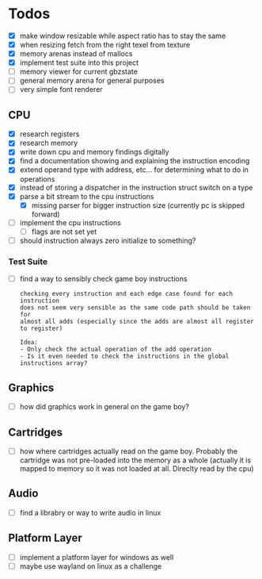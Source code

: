 # Todos

- [x]   make window resizable while aspect ratio has to stay the same
- [x]   when resizing fetch from the right texel from texture 
- [x]   memory arenas instead of mallocs
- [x]   implement test suite into this project
- [ ]   memory viewer for current gbzstate
- [ ]   general memory arena for general purposes
- [ ]   very simple font renderer

## CPU

- [x]   research registers
- [x]   research memory
- [x]	write down cpu and memory findings digitally
- [x]   find a documentation showing and explaining the instruction encoding
- [x]   extend operand type with address, etc... for determining what to do in 
        operations
- [x]   instead of storing a dispatcher in the instruction struct switch on a type
- [x]	parse a bit stream to the cpu instructions
    - [x]    missing parser for bigger instruction size (currently pc is skipped forward)
- [ ]	implement the cpu instructions
    - [ ]   flags are not set yet
- [ ]   should instruction always zero initialize to something?

### Test Suite

- [ ]   find a way to sensibly check game boy instructions

        checking every instruction and each edge case found for each instruction 
        does not seem very sensible as the same code path should be taken for 
        almost all adds (especially since the adds are almost all register to register)

        Idea: 
        - Only check the actual operation of the add operation
        - Is it even needed to check the instructions in the global instructions array?

## Graphics

- [ ]	how did graphics work in general on the game boy?

## Cartridges 

- [ ]	how where cartridges actually read on the game boy. 
        Probably the cartridge was not pre-loaded into the memory as a whole
        (actually it is mapped to memory so it was not loaded at all. Direclty 
        read by the cpu)

## Audio 

- [ ]	find a librabry or way to write audio in linux

## Platform Layer

- [ ]	implement a platform layer for windows as well
- [ ]	maybe use wayland on linux as a challenge
